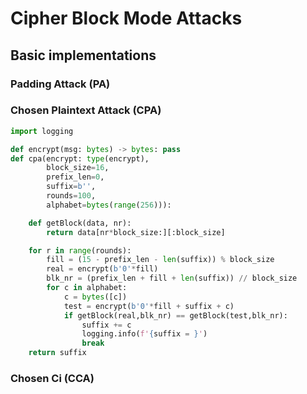 # Cipher Block Mode Attacks

## Basic implementations

### Padding Attack (PA)

### Chosen Plaintext Attack (CPA)

```python
import logging

def encrypt(msg: bytes) -> bytes: pass
def cpa(encrypt: type(encrypt),
        block_size=16,
        prefix_len=0,
        suffix=b'',
        rounds=100,
        alphabet=bytes(range(256))):

    def getBlock(data, nr):
        return data[nr*block_size:][:block_size]

    for r in range(rounds):
        fill = (15 - prefix_len - len(suffix)) % block_size
        real = encrypt(b'0'*fill)
        blk_nr = (prefix_len + fill + len(suffix)) // block_size
        for c in alphabet:
            c = bytes([c])
            test = encrypt(b'0'*fill + suffix + c)
            if getBlock(real,blk_nr) == getBlock(test,blk_nr):
                suffix += c
                logging.info(f'{suffix = }')
                break
    return suffix
```

### Chosen Ci (CCA)
